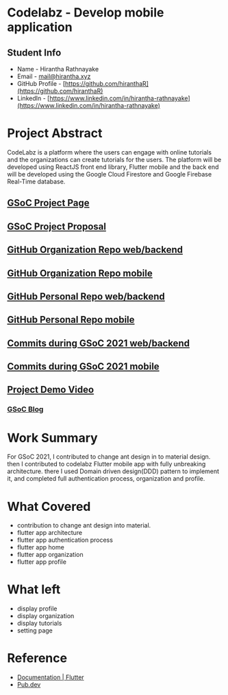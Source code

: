 # Codelabz - Develop mobile application

## Student Info
- Name - Hirantha Rathnayake
- Email - mail@hirantha.xyz
- GitHub Profile - [https://github.com/hiranthaR](https://github.com/hiranthaR)
- LinkedIn - [https://www.linkedin.com/in/hirantha-rathnayake](https://www.linkedin.com/in/hirantha-rathnayake)

# Project Abstract

CodeLabz is a platform where the users can engage with online tutorials and the organizations can create tutorials for the users. The platform will be developed using ReactJS front end library, Flutter mobile and the back end will be developed using the Google Cloud Firestore and Google Firebase Real-Time database.

## [GSoC Project Page](https://summerofcode.withgoogle.com/projects/#6725559515611136)

## [GSoC Project Proposal]([http://LinikToYourGSoCProjectProposal](https://drive.google.com/file/d/1g7-nLQB8dIJrMfeM3Dko_y3QZ70Kbewd/view?usp=sharing))

## [GitHub Organization Repo web/backend](https://github.com/scorelab/Codelabz)
## [GitHub Organization Repo mobile](https://github.com/scorelab/Codelabz-Mobile)

## [GitHub Personal Repo web/backend](https://github.com/hiranthar/Codelabz)
## [GitHub Personal Repo mobile ](https://github.com/hiranthar/Codelabz-mobile)

## [Commits during GSoC 2021 web/backend](https://github.com/scorelab/Codelabz/commits?author=hiranthar)
## [Commits during GSoC 2021 mobile](https://github.com/scorelab/Codelabz-mobile/commits?author=hiranthar)

## [Project Demo Video](https://drive.google.com/file/d/13pyyDqhdqbJUJS976WHMR3zL1BzrAfqt/view?usp=sharing)

### [GSoC Blog](https://medium.com/scorelab)

# Work Summary
For GSoC 2021, I contributed to change ant design in to material design. then I contributed to codelabz Flutter mobile app with fully unbreaking architecture. there I used Domain driven design(DDD) pattern to implement it, and completed full authentication process, organization and profile. 


# What Covered
- contribution to change ant design into material.
- flutter app architecture
- flutter app authentication process
- flutter app home
- flutter app organization
- flutter app profile

# What left
- display profile
- display organization
- display tutorials
- setting page

# Reference
- [Documentation | Flutter](https://flutter.dev/docs)
- [Pub.dev](https://pub.dev)